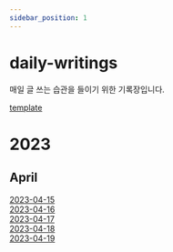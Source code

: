 ```yaml
---
sidebar_position: 1
---
```


# daily-writings

매일 글 쓰는 습관을 들이기 위한 기록장입니다. 

[template](./template)

# 2023

## April
[2023-04-15](./2023-04/2023-04-15) <br/> [2023-04-16](./2023-04/2023-04-16) <br/> [2023-04-17](./2023-04/2023-04-17) <br/> [2023-04-18](./2023-04/2023-04-18) <br/> [2023-04-19](./2023-04/2023-04-19)
